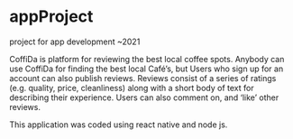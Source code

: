 # appProject
project for app development ~2021

CoffiDa is platform for reviewing the best local coffee spots. Anybody can use CoffiDa for finding the best local Café’s,
but Users who sign up for an account can also publish reviews. Reviews consist of a series of ratings
(e.g. quality, price, cleanliness) along with a short body of text for describing their experience. Users can also comment on, and ‘like’ other reviews.

This application was coded using react native and node js.
